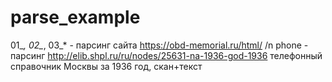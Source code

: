 # parse_example
01_*, 02_*, 03_* - парсинг сайта https://obd-memorial.ru/html/
/n
phone - парсинг http://elib.shpl.ru/ru/nodes/25631-na-1936-god-1936
телефонный справочник Москвы за 1936 год, скан+текст
